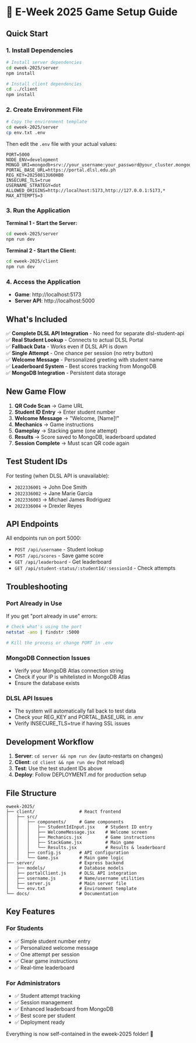 # 🚀 E-Week 2025 Game Setup Guide

## Quick Start

### 1. Install Dependencies
```bash
# Install server dependencies
cd eweek-2025/server
npm install

# Install client dependencies
cd ../client
npm install
```

### 2. Create Environment File
```bash
# Copy the environment template
cd eweek-2025/server
cp env.txt .env
```

Then edit the `.env` file with your actual values:
```env
PORT=5000
NODE_ENV=development
MONGO_URI=mongodb+srv://your_username:your_password@your_cluster.mongodb.net/your_database
PORTAL_BASE_URL=https://portal.dlsl.edu.ph
REG_KEY=20250813U60HB0
INSECURE_TLS=true
USERNAME_STRATEGY=dot
ALLOWED_ORIGINS=http://localhost:5173,http://127.0.0.1:5173,*
MAX_ATTEMPTS=3
```

### 3. Run the Application

**Terminal 1 - Start the Server:**
```bash
cd eweek-2025/server
npm run dev
```

**Terminal 2 - Start the Client:**
```bash
cd eweek-2025/client
npm run dev
```

### 4. Access the Application
- **Game**: http://localhost:5173
- **Server API**: http://localhost:5000

## What's Included

✅ **Complete DLSL API Integration** - No need for separate dlsl-student-api  
✅ **Real Student Lookup** - Connects to actual DLSL Portal  
✅ **Fallback Data** - Works even if DLSL API is down  
✅ **Single Attempt** - One chance per session (no retry button)  
✅ **Welcome Message** - Personalized greeting with student name  
✅ **Leaderboard System** - Best scores tracking from MongoDB  
✅ **MongoDB Integration** - Persistent data storage  

## New Game Flow

1. **QR Code Scan** → Game URL
2. **Student ID Entry** → Enter student number
3. **Welcome Message** → "Welcome, [Name]!" 
4. **Mechanics** → Game instructions
5. **Gameplay** → Stacking game (one attempt)
6. **Results** → Score saved to MongoDB, leaderboard updated
7. **Session Complete** → Must scan QR code again

## Test Student IDs

For testing (when DLSL API is unavailable):
- `2022336001` → John Doe Smith
- `2022336002` → Jane Marie Garcia  
- `2022336003` → Michael James Rodriguez
- `2022336004` → Drexler Reyes

## API Endpoints

All endpoints run on port 5000:
- `POST /api/username` - Student lookup
- `POST /api/scores` - Save game score
- `GET /api/leaderboard` - Get leaderboard
- `GET /api/student-status/:studentId/:sessionId` - Check attempts

## Troubleshooting

### Port Already in Use
If you get "port already in use" errors:
```bash
# Check what's using the port
netstat -ano | findstr :5000

# Kill the process or change PORT in .env
```

### MongoDB Connection Issues
- Verify your MongoDB Atlas connection string
- Check if your IP is whitelisted in MongoDB Atlas
- Ensure the database exists

### DLSL API Issues
- The system will automatically fall back to test data
- Check your REG_KEY and PORTAL_BASE_URL in .env
- Verify INSECURE_TLS=true if having SSL issues

## Development Workflow

1. **Server**: `cd server && npm run dev` (auto-restarts on changes)
2. **Client**: `cd client && npm run dev` (hot reload)
3. **Test**: Use the test student IDs above
4. **Deploy**: Follow DEPLOYMENT.md for production setup

## File Structure

```
eweek-2025/
├── client/                 # React frontend
│   ├── src/
│   │   ├── components/     # Game components
│   │   │   ├── StudentIdInput.jsx    # Student ID entry
│   │   │   ├── WelcomeMessage.jsx    # Welcome screen
│   │   │   ├── Mechanics.jsx         # Game instructions
│   │   │   ├── StackGame.jsx         # Main game
│   │   │   └── Results.jsx           # Results & leaderboard
│   │   ├── config.js       # API configuration
│   │   └── Game.jsx        # Main game logic
├── server/                 # Express backend
│   ├── models/             # Database models
│   ├── portalClient.js     # DLSL API integration
│   ├── username.js         # Name/username utilities
│   ├── server.js           # Main server file
│   └── env.txt             # Environment template
└── docs/                   # Documentation
```

## Key Features

### For Students
- ✅ Simple student number entry
- ✅ Personalized welcome message
- ✅ One attempt per session
- ✅ Clear game instructions
- ✅ Real-time leaderboard

### For Administrators
- ✅ Student attempt tracking
- ✅ Session management
- ✅ Enhanced leaderboard from MongoDB
- ✅ Best score per student
- ✅ Deployment ready

Everything is now self-contained in the eweek-2025 folder! 🎉
